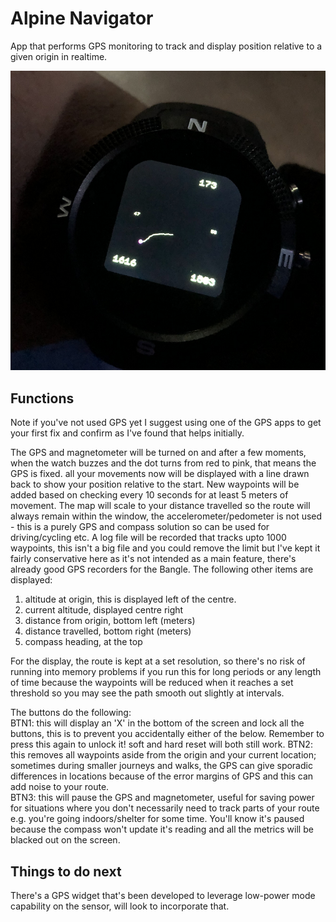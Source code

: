 Alpine Navigator
================
App that performs GPS monitoring to track and display position relative to a given origin in realtime.

![screenshot](./sample.png)  

Functions
---------
Note if you've not used GPS yet I suggest using one of the GPS apps to get your first fix and confirm as I've found that helps initially.  

The GPS and magnetometer will be turned on and after a few moments, when the watch buzzes and the dot turns from red to pink, that means the GPS is fixed. all your movements now will be displayed with a line drawn back to show your position relative to the start. New waypoints will be added based on checking every 10 seconds for at least 5 meters of movement. The map will scale to your distance travelled so the route will always remain within the window, the accelerometer/pedometer is not used - this is a purely GPS and compass solution so can be used for driving/cycling etc. A log file will be recorded that tracks upto 1000 waypoints, this isn't a big file and you could remove the limit but I've kept it fairly conservative here as it's not intended as a main feature, there's already good GPS recorders for the Bangle. The following other items are displayed:

1. altitude at origin, this is displayed left of the centre.  
2. current altitude, displayed centre right  
3. distance from origin, bottom left (meters)  
4. distance travelled, bottom right (meters)  
5. compass heading, at the top

For the display, the route is kept at a set resolution, so there's no risk of running into memory problems if you run this for long periods or any length of time because the waypoints will be reduced when it reaches a set threshold so you may see the path smooth out slightly at intervals.

The buttons do the following:  
BTN1: this will display an 'X' in the bottom of the screen and lock all the buttons, this is to prevent you accidentally either of the below. Remember to press this again to unlock it! soft and hard reset will both still work.
BTN2: this removes all waypoints aside from the origin and your current location; sometimes during smaller journeys and walks, the GPS can give sporadic differences in locations because of the error margins of GPS and this can add noise to your route.    
BTN3: this will pause the GPS and magnetometer, useful for saving power for situations where you don't necessarily need to track parts of your route e.g. you're going indoors/shelter for some time. You'll know it's paused because the compass won't update it's reading and all the metrics will be blacked out on the screen.

Things to do next
-----------------
There's a GPS widget that's been developed to leverage low-power mode capability on the sensor, will look to incorporate that.
